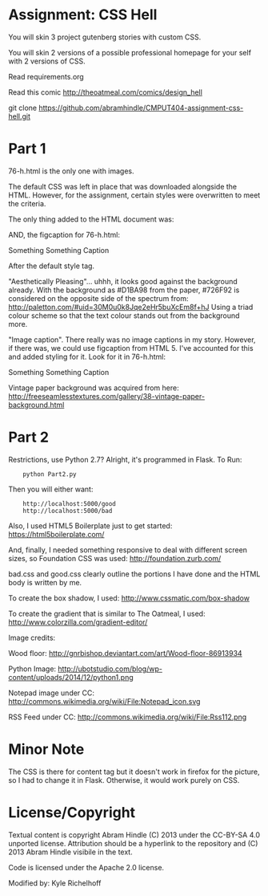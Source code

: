 Assignment: CSS Hell
====================

You will skin 3 project gutenberg stories with custom CSS.

You will skin 2 versions of a possible professional homepage for your
self with 2 versions of CSS.

Read requirements.org

Read this comic http://theoatmeal.com/comics/design_hell

git clone https://github.com/abramhindle/CMPUT404-assignment-css-hell.git

Part 1
======
76-h.html is the only one with images.

The default CSS was left in place that was downloaded alongside the HTML. However, for the assignment, 
certain styles were overwritten to meet the criteria.

The only thing added to the HTML document was:
<link type="text/css" rel="stylesheet" href="css/styles.css" />

AND, the figcaption for 76-h.html:
<figcaption>Something Something Caption</figcaption>

After the default style tag.

"Aesthetically Pleasing"... uhhh, it looks good against the background already.
With the background as #D1BA98 from the paper, #726F92 is considered on the opposite side of the spectrum from:
http://paletton.com/#uid=30M0u0k8Jqe2eHr5buXcEm8f+hJ
Using a triad colour scheme so that the text colour stands out from the background more.

"Image caption". There really was no image captions in my story. However, if there was, we could use figcaption 
from HTML 5. I've accounted for this and added styling for it. Look for it in 76-h.html:
<figcaption>Something Something Caption</figcaption>

Vintage paper background was acquired from here:
http://freeseamlesstextures.com/gallery/38-vintage-paper-background.html

Part 2
======
Restrictions, use Python 2.7? Alright, it's programmed in Flask. To Run:

```
    python Part2.py
```

Then you will either want:

```
    http://localhost:5000/good
    http://localhost:5000/bad
```

Also, I used HTML5 Boilerplate just to get started:
https://html5boilerplate.com/

And, finally, I needed something responsive to deal with different screen sizes, so Foundation CSS was used:
http://foundation.zurb.com/

bad.css and good.css clearly outline the portions I have done and the HTML body is written by me.

To create the box shadow, I used:
http://www.cssmatic.com/box-shadow

To create the gradient that is similar to The Oatmeal, I used:
http://www.colorzilla.com/gradient-editor/

Image credits:

Wood floor:
http://gnrbishop.deviantart.com/art/Wood-floor-86913934

Python Image:
http://ubotstudio.com/blog/wp-content/uploads/2014/12/python1.png

Notepad image under CC:
http://commons.wikimedia.org/wiki/File:Notepad_icon.svg

RSS Feed under CC:
http://commons.wikimedia.org/wiki/File:Rss112.png


Minor Note
==========
The CSS is there for content tag but it doesn't work in firefox for the picture,
 so I had to change it in Flask. Otherwise, it would work purely on CSS.

License/Copyright
=================

Textual content is copyright Abram Hindle (C) 2013 under the CC-BY-SA
4.0 unported license. Attribution should be a hyperlink to the
repository and (C) 2013 Abram Hindle visibile in the text.

Code is licensed under the Apache 2.0 license.

Modified by: Kyle Richelhoff


